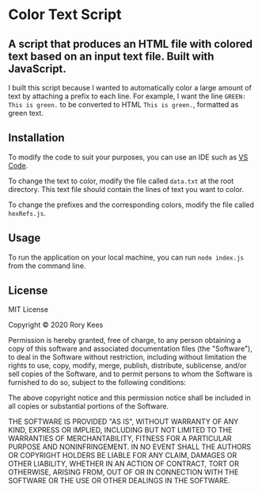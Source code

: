 # Color Text Script 

## A script that produces an HTML file with colored text based on an input text file. Built with JavaScript. 

I built this script because I wanted to automatically color a large amount of text by attaching a prefix to each line. For example, I want the line `GREEN: This is green.` to be converted to HTML `This is green.`, formatted as green text. 

## Installation 

To modify the code to suit your purposes, you can use an IDE such as [VS Code](https://code.visualstudio.com/).

To change the text to color, modify the file called `data.txt` at the root directory. This text file should contain the lines of text you want to color.

To change the prefixes and the corresponding colors, modify the file called `hexRefs.js`. 

## Usage 

To run the application on your local machine, you can run `node index.js` from the command line.

## License 

MIT License

Copyright © 2020 Rory Kees

Permission is hereby granted, free of charge, to any person obtaining a copy of this software and associated documentation files (the "Software"), to deal in the Software without restriction, including without limitation the rights to use, copy, modify, merge, publish, distribute, sublicense, and/or sell copies of the Software, and to permit persons to whom the Software is furnished to do so, subject to the following conditions:

The above copyright notice and this permission notice shall be included in all copies or substantial portions of the Software.

THE SOFTWARE IS PROVIDED "AS IS", WITHOUT WARRANTY OF ANY KIND, EXPRESS OR IMPLIED, INCLUDING BUT NOT LIMITED TO THE WARRANTIES OF MERCHANTABILITY, FITNESS FOR A PARTICULAR PURPOSE AND NONINFRINGEMENT. IN NO EVENT SHALL THE AUTHORS OR COPYRIGHT HOLDERS BE LIABLE FOR ANY CLAIM, DAMAGES OR OTHER LIABILITY, WHETHER IN AN ACTION OF CONTRACT, TORT OR OTHERWISE, ARISING FROM, OUT OF OR IN CONNECTION WITH THE SOFTWARE OR THE USE OR OTHER DEALINGS IN THE SOFTWARE.
